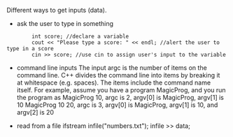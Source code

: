 Different ways to get inputs (data).

- ask the user to type in something
```
        int score; //declare a variable
        cout << "Please type a score: " << endl; //alert the user to type in a score
        cin >> score; //use cin to assign user's input to the variable
```

- command line inputs 
The input argc is the number of items on the command line. C++ divides the command line into items by breaking it 
at whitespace (e.g. spaces). The items include the command name itself.
For example, assume you have a program MagicProg, and you run the program as
MagicProg 10, argc is 2, argv[0] is MagicProg, argv[1] is 10
MagicProg 10 20, argc is 3, argv[0] is MagicProg, argv[1] is 10, and argv[2] is 20

- read from a file
ifstream infile("numbers.txt");
infile >> data;
